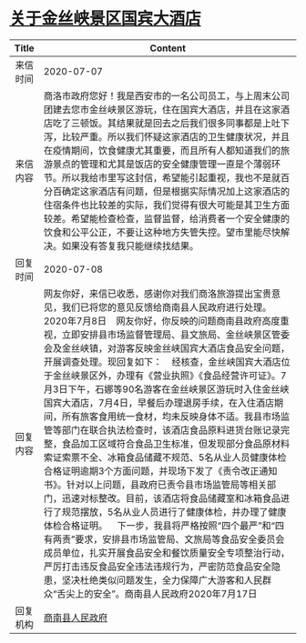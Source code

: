 # <a href="http://www.shangluo.gov.cn/zmhd/ldxxxx.jsp?urltype=leadermail.LeaderMailContentUrl&wbtreeid=1112&leadermailid=6140">关于金丝峡景区国宾大酒店</a>
| Title |                                                                                                                                                                                                                                                                                                                       Content                                                                                                                                                                                                                                                                                                                       |
|:-----:|-----------------------------------------------------------------------------------------------------------------------------------------------------------------------------------------------------------------------------------------------------------------------------------------------------------------------------------------------------------------------------------------------------------------------------------------------------------------------------------------------------------------------------------------------------------------------------------------------------------------------------------------------------|
| 来信时间  | 2020-07-07                                                                                                                                                                                                                                                                                                                                                                                                                                                                                                                                                                                                                                          |
| 来信内容  | 商洛市政府您好！我是西安市的一名公司员工，与上周末公司团建去您市金丝峡景区游玩，住在国宾大酒店，并且在这家酒店吃了三顿饭。其结果就是回去之后我们很多同事都是上吐下泻，比较严重。所以我们怀疑这家酒店的卫生健康状况，并且在疫情期间，饮食健康尤其重要，而且所有人都知道我们的旅游景点的管理和尤其是饭店的安全健康管理一直是个薄弱环节。所以我给市里写这封信，希望能引起重视，我也不是就百分百确定这家酒店有问题，但是根据实际情况加上这家酒店的住宿条件也比较差的实际，我们觉得有很大可能是其卫生方面较差。希望能检查检查，监督监督，给消费者一个安全健康的饮食和公平公正，不要让这种地方失管失控。望市里能尽快解决。如果没有答复我只能继续找结果。                                                                                                                                                                                                                                                                                                                           |
| 回复时间  | 2020-07-08                                                                                                                                                                                                                                                                                                                                                                                                                                                                                                                                                                                                                                          |
| 回复内容  | 网友你好，来信已收悉，感谢你对我们商洛旅游提出宝贵意见，我们已将您的意见反馈给商南县人民政府进行处理。2020年7月8日    网友你好，你反映的问题商南县政府高度重视，立即安排县市场监督管理局、县文旅局、金丝峡景区管委会及金丝峡镇，对游客反映金丝峡国宾大酒店食品安全问题，开展调查处理。现回复如下：    经核查，金丝峡国宾大酒店位于金丝峡景区外，办理有《营业执照》《食品经营许可证》。7月3日下午，石娜等90名游客在金丝峡景区游玩时入住金丝峡国宾大酒店，7月4日，早餐后办理退房手续，在入住酒店期间，所有旅客食用统一食材，均未反映身体不适。我县市场监管等部门在联合执法检查时，该酒店食品原料进货台账记录完整，食品加工区域符合食品卫生标准，但发现部分食品原材料索证索票不全、冰箱食品储藏不规范、5名从业人员健康体检合格证明逾期3个方面问题，并现场下发了《责令改正通知书》。针对以上问题，县政府已责令县市场监管局等相关部门，迅速对标整改。目前，该酒店将食品储藏室和冰箱食品进行了规范摆放，5名从业人员进行了健康体检，并办理了健康体检合格证明。    下一步，我县将严格按照“四个最严”和“四有两责”要求，安排县市场监管局、文旅局等食品安全委员会成员单位，扎实开展食品安全和餐饮质量安全专项整治行动，严厉打击违反食品安全违法违规行为，严密防范食品安全隐患，坚决杜绝类似问题发生，全力保障广大游客和人民群众“舌尖上的安全”。商南县人民政府2020年7月17日 |
| 回复机构  | <a href="../../categories/agencies/商南县人民政府.md">商南县人民政府</a>                                                                                                                                                                                                                                                                                                                                                                                                                                                                                                                                                                                            |